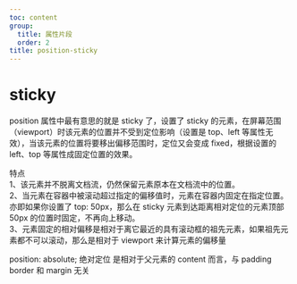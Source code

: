 ```yaml
---
toc: content
group:
  title: 属性片段
  order: 2
title: position-sticky
---
```


# sticky

position 属性中最有意思的就是 sticky 了，设置了 sticky 的元素，在屏幕范围（viewport）时该元素的位置并不受到定位影响（设置是 top、left 等属性无效），当该元素的位置将要移出偏移范围时，定位又会变成 fixed，根据设置的 left、top 等属性成固定位置的效果。

特点<br />
1、该元素并不脱离文档流，仍然保留元素原本在文档流中的位置。<br />
2、当元素在容器中被滚动超过指定的偏移值时，元素在容器内固定在指定位置。亦即如果你设置了 top: 50px，那么在 sticky 元素到达距离相对定位的元素顶部 50px 的位置时固定，不再向上移动。<br />
3、元素固定的相对偏移是相对于离它最近的具有滚动框的祖先元素，如果祖先元素都不可以滚动，那么是相对于 viewport 来计算元素的偏移量<br />

position: absolute; 绝对定位 是相对于父元素的 content 而言，与 padding border 和 margin 无关
